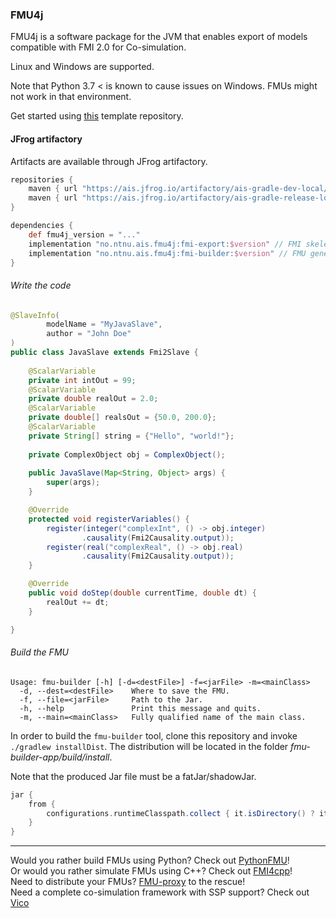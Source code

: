 ### FMU4j

FMU4j is a software package for the JVM that enables
export of models compatible with FMI 2.0 for Co-simulation.

Linux and Windows are supported.

Note that Python 3.7 < is known to cause issues on Windows. 
FMUs might not work in that environment.

Get started using [this](https://github.com/Vico-platform/fmu4j_template) template repository.

#### JFrog artifactory

Artifacts are available through JFrog artifactory.

```groovy
repositories {
    maven { url "https://ais.jfrog.io/artifactory/ais-gradle-dev-local/"} // SNAPSHOTS
    maven { url "https://ais.jfrog.io/artifactory/ais-gradle-release-local/"} // STABLE
}

dependencies {
    def fmu4j_version = "..."
    implementation "no.ntnu.ais.fmu4j:fmi-export:$version" // FMI skeleton
    implementation "no.ntnu.ais.fmu4j:fmi-builder:$version" // FMU generation from code
}


```


###### Write the code

```java
@SlaveInfo(
        modelName = "MyJavaSlave",
        author = "John Doe"
)
public class JavaSlave extends Fmi2Slave {
    
    @ScalarVariable
    private int intOut = 99;
    @ScalarVariable
    private double realOut = 2.0;
    @ScalarVariable
    private double[] realsOut = {50.0, 200.0};
    @ScalarVariable
    private String[] string = {"Hello", "world!"};
    
    private ComplexObject obj = ComplexObject();
    
    public JavaSlave(Map<String, Object> args) {
        super(args);
    }

    @Override
    protected void registerVariables() {
        register(integer("complexInt", () -> obj.integer)
                .causality(Fmi2Causality.output));
        register(real("complexReal", () -> obj.real)
                .causality(Fmi2Causality.output));
    }

    @Override
    public void doStep(double currentTime, double dt) {
        realOut += dt;
    }

}
```
###### Build the FMU

```
Usage: fmu-builder [-h] [-d=<destFile>] -f=<jarFile> -m=<mainClass>
  -d, --dest=<destFile>    Where to save the FMU.
  -f, --file=<jarFile>     Path to the Jar.
  -h, --help               Print this message and quits.
  -m, --main=<mainClass>   Fully qualified name of the main class.
```

In order to build the `fmu-builder` tool, clone this repository and invoke `./gradlew installDist`.
The distribution will be located in the folder _fmu-builder-app/build/install_.

Note that the produced Jar file must be a fatJar/shadowJar.

```groovy
jar {
    from {
        configurations.runtimeClasspath.collect { it.isDirectory() ? it : zipTree(it) }
    }
}
```

*** 

Would you rather build FMUs using Python? Check out [PythonFMU](https://github.com/NTNU-IHB/PythonFMU)! <br>
Or would you rather simulate FMUs using C++? Check out [FMI4cpp](https://github.com/NTNU-IHB/FMI4cpp)! <br>
Need to distribute your FMUs? [FMU-proxy](https://github.com/NTNU-IHB/FMU-proxy) to the rescue! <br>
Need a complete co-simulation framework with SSP support? Check out [Vico](https://github.com/NTNU-IHB/Vico) <br>

